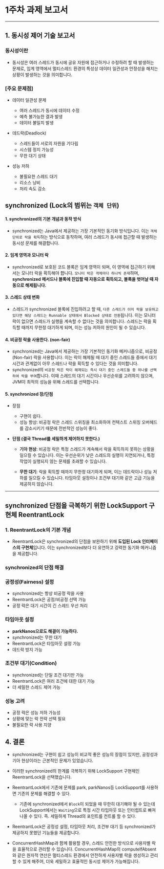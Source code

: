 # 1주차 과제 보고서

---


## 1. 동시성 제어 기술 보고서

### 동시성이란

- 동시성은 여러 스레드가 동시에 공유 자원에 접근하거나 수정하려 할 때 발생하는 문제로, 임계 영역에서 멀티스레드 환경의 특성상 데이터 일관성과 안정성을 해치는 상황이 발생하는 것을 의미합니다.

### [주요 문제점]
- 데이터 일관성 문제
   - 여러 스레드가 동시에 데이터 수정
   - 예측 불가능한 결과 발생
   - 데이터 불일치 발생

- 데드락(Deadlock)
   - 스레드들이 서로의 자원을 기다림
   - 시스템 정지 가능성
   - 무한 대기 상태

- 성능 저하
   - 불필요한 스레드 대기
   - 리소스 낭비
   - 처리 속도 감소



## synchronized (Lock의 범위는 `객체 단위`)

#### 1. synchronized의 기본 개념과 동작 방식
   - synchronized는 Java에서 제공하는 가장 기본적인 동기화 방식입니다. 이는 `객체 단위로 락을 획득`하는 방식으로 동작하며, 여러 스레드가 동시에 접근할 때 발생하는 동시성 문제를 해결합니다.
   
#### 2. 임계 영역과 모니터 락
- synchronized로 보호된 코드 블록은 임계 영역이 되며, 이 영역에 접근하기 위해서는 모니터 락을 획득해야 합니다. `모니터 락은 객체마다 하나씩 존재`하며, **synchronized 메서드나 블록에 진입할 때 자동으로 획득되고, 블록을 벗어날 때 자동으로 해제됩니다.**

#### 3. 스레드 상태 변화
- 스레드가 synchronized 블록에 진입하려고 할 때, `다른 스레드가 이미 락을 보유하고 있다면 해당 스레드는 Runnable 상태에서 Blocked 상태로 전환`됩니다. 이는 모니터 락이 없으면 스레드가 실행을 계속할 수 없다는 것을 의미합니다. 스레드는 락을 획득할 때까지 무한정 대기하게 되며, 이는 성능 저하의 원인이 될 수 있습니다.

#### 4. 비공정 락을 사용한다. (non-fair)
- synchronized는 Java에서 제공하는 가장 기본적인 동기화 메커니즘으로, 비공정(Non-fair) 락을 사용합니다. 이는 락이 해제될 때 대기 중인 스레드들 중에서 대기 시간과 관계없이 아무 스레드나 락을 획득할 수 있다는 것을 의미합니다. 
- synchronized의 `비공정 락은 락이 해제되는 즉시 대기 중인 스레드들 중 하나를 선택하여 락을 부여`합니다. 이때 스레드의 대기 시간이나 우선순위를 고려하지 않으며, JVM이 최적의 성능을 위해 스레드를 선택합니다.


#### 5. synchronized 장/단점
- 장점
  - 구현이 쉽다.
  - 성능 향상: 비공정 락은 스레드 스위칭을 최소화하여 컨텍스트 스위칭 오버헤드를 감소시키기 때문에 전반적인 성능이 좋다.
 

- **단점 (결국 Thread를 세밀하게 제어하지 못한다.)**
  - **기아 현상**: 비공정 락은 특정 스레드가 계속해서 락을 획득하지 못하는 상황을 일으킬 수 있습니다. 이는 우선순위가 낮은 스레드의 실행이 지연되거나, 특정 작업이 실행되지 않는 문제를 초래할 수 있습니다.
  
  - **무한 대기**: 락을 획득할 때까지 무한정 대기하게 되며, 이는 데드락이나 성능 저하를 일으킬 수 있습니다. 타임아웃 설정이나 조건부 대기와 같은 고급 기능을 제공하지 않습니다.


    
---

## synchronized 단점을 극복하기 위한 LockSupport 구현체 ReentrantLock

### 1. ReentrantLock의 기본 개념
   - ReentrantLock은 synchronized의 단점을 보완하기 위해 **도입된 Lock 인터페이스의 구현체**입니다. 이는 synchronized보다 더 유연하고 강력한 동기화 메커니즘을 제공합니다.

###  synchronized의 단점 해결
### 공정성(Fairness) 설정
- synchronized는 항상 비공정 락을 사용
- ReentrantLock은 공정/비공정 선택 가능
- 공정 락은 대기 시간이 긴 스레드 우선 처리


### 타임아웃 설정
- **parkNanos으로도 해결이 가능하다.**
- synchronized는 무한 대기
- ReentrantLock은 타임아웃 설정 가능
- 데드락 방지 가능

### 조건부 대기(Condition)
- synchronized는 단일 조건 대기만 가능
- ReentrantLock은 여러 조건에 대한 대기 가능
- 더 세밀한 스레드 제어 가능


### 성능 고려
- 공정 락은 성능 저하 가능성
- 상황에 맞는 락 전략 선택 필요
- 불필요한 락 사용 지양

## 4. 결론

- synchronized는 구현이 쉽고 성능이 비교적 좋은 성능의 장점이 있지만, 공정성과 기아 현상이라는 근본적인 문제가 있었습니다.
- 이러한 synchronized의 한계를 극복하기 위해 LockSupport 구현체인 ReentrantLock을 선택했습니다.
- ReentrantLock에서 기존에 문제를 park, parkNanos등 LockSupport를 사용하면 기존의 문제를 해결할 수 있다.
  - 기존에 synchronized에서 `Block`이 되었을 때 무한히 대기해야 될 수 있는데 LockSupport에서는 `Waiting`으로 특정 시간 타입아웃 또는 인터럽트로 빠져나올 수 있다. 즉. 세밀하게 Thread의 포인트를 컨트롤 할 수 있다.

- ReentrantLock은 공정성 설정, 타임아웃 처리, 조건부 대기 등 synchronized가 제공하지 못했던 기능들을 제공합니다. 
- ConcurrentHashMap과 함께 활용할 경우, 스레드 안전한 방식으로 사용자별 락을 효율적으로 관리할 수 있습니다. ConcurrentHashMap의 computeIfAbsent와 같은 원자적 연산은 멀티스레드 환경에서 안전하게 사용자별 락을 생성하고 관리할 수 있게 해주어, 더욱 세밀하고 효율적인 동시성 제어가 가능해집니다.